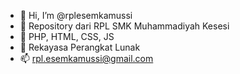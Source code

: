 - 👋 Hi, I’m @rplesemkamussi
- 👀 Repository dari RPL SMK Muhammadiyah Kesesi
- 🌱 PHP, HTML, CSS, JS
- 💞️ Rekayasa Perangkat Lunak
- 📫 rpl.esemkamussi@gmail.com

<!---
rplesemkamussi/rplesemkamussi is a ✨ special ✨ repository because its `README.md` (this file) appears on your GitHub profile.
You can click the Preview link to take a look at your changes.
--->
